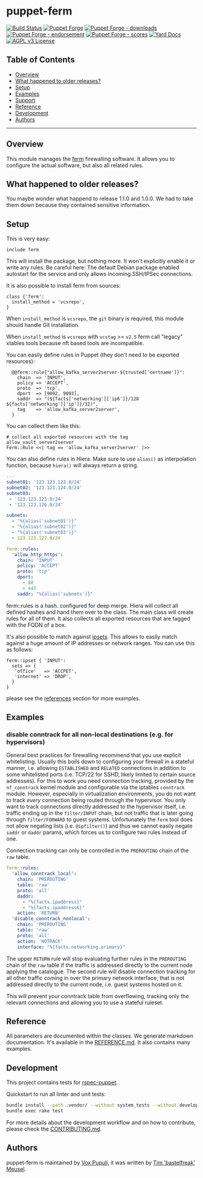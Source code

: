 # puppet-ferm

[![Build Status](https://travis-ci.org/voxpupuli/puppet-ferm.svg?branch=master)](https://travis-ci.org/voxpupuli/puppet-ferm)
[![Puppet Forge](https://img.shields.io/puppetforge/v/puppet/ferm.svg)](https://forge.puppetlabs.com/puppet/ferm)
[![Puppet Forge - downloads](https://img.shields.io/puppetforge/dt/puppet/ferm.svg)](https://forge.puppetlabs.com/puppet/ferm)
[![Puppet Forge - endorsement](https://img.shields.io/puppetforge/e/puppet/ferm.svg)](https://forge.puppetlabs.com/puppet/ferm)
[![Puppet Forge - scores](https://img.shields.io/puppetforge/f/puppet/ferm.svg)](https://forge.puppetlabs.com/puppet/ferm)
[![Yard Docs](https://img.shields.io/badge/yard-docs-blue.svg)](https://voxpupuli.org/puppet-ferm)
[![AGPL v3 License](https://img.shields.io/github/license/voxpupuli/puppet-ferm.svg)](LICENSE)

## Table of Contents

* [Overview](#overview)
* [What happened to older releases?](#what-happenend-to-older-releases)
* [Setup](#setup)
* [Examples](#examples)
* [Support](#support)
* [Reference](#reference)
* [Development](#development)
* [Authors](#authors)

----

## Overview

This module manages the [ferm](http://ferm.foo-projects.org/) firewalling
software. It allows you to configure the actual software, but also all related
rules.

## What happened to older releases?

You maybe wonder what happend to release 1.1.0 and 1.0.0. We had to take them
down because they contained sensitive information.

## Setup

This is very easy:

```puppet
include ferm
```

This will install the package, but nothing more. It won't explicitly enable it
or write any rules. Be careful here: The default Debian package enabled
autostart for the service and only allows incoming SSH/IPSec connections.

It is also possible to install ferm from sources:
```puppet
class {'ferm':
  install_method = 'vcsrepo',
}
```

When `install_method` is `vcsrepo`, the `git` binary is required, this module should handle Git installation.

When `install_method` is `vcsrepo` with `vcstag` >= `v2.5` ferm call "legacy" xtables tools because nft based tools are incompatible.

You can easily define rules in Puppet (they don't need to be exported resources):

```puppet
  @@ferm::rule{"allow_kafka_server2server-${trusted['certname']}":
    chain  => 'INPUT',
    policy => 'ACCEPT',
    proto  => 'tcp',
    dport  => [9092, 9093],
    saddr  => "(${facts['networking']['ip6']}/128 ${facts['networking']['ip']}/32)",
    tag    => 'allow_kafka_server2server',
  }
```

You can collect them like this:

```puppet
# collect all exported resources with the tag allow_vault_server2server
Ferm::Rule <<| tag == 'allow_kafka_server2server' |>>
```

You can also define rules in Hiera. Make sure to use `alias()` as interpolation
function, because `hiera()` will always return a string.

```yaml
---
subnet01: '123.123.123.0/24'
subnet02: '123.123.124.0/24'
subnet03:
 - '123.123.125.0/24'
 - '123.123.126.0/24'

subnets:
  - "%{alias('subnet01')}"
  - "%{alias('subnet02')}"
  - "%{alias('subnet03')}"
  - 123.123.127.0/24

ferm::rules:
  'allow_http_https':
    chain: 'INPUT'
    policy: 'ACCEPT'
    proto: 'tcp'
    dport:
      - 80
      - 443
    saddr: "%{alias('subnets')}"
```

ferm::rules is a hash. configured for deep merge. Hiera will collect all
defined hashes and hand them over to the class. The main class will create
rules for all of them. It also collects all exported resources that are tagged
with the FQDN of a box.

It's also possible to match against [ipsets](http://ipset.netfilter.org/). This
allows to easily match against a huge amount of IP addresses or network ranges.
You can use this as follows:

```puppet
ferm::ipset { 'INPUT':
  sets => {
   'office'   => 'ACCPET',
   'internet' => 'DROP',
  }
}
```

please see the [references](#reference) section for more examples.

## Examples

### disable conntrack for all non-local destinations (e.g. for hypervisors)

General best practices for firewalling recommend that you use explicit whitelisting.
Usually this boils down to configuring your firewall in a stateful manner, i.e. allowing `ESTABLISHED` and `RELATED` connections in addition to some whitelisted ports (i.e. TCP/22 for SSHD, likely limited to certain source addresses).
For this to work you need connection tracking, provided by the `nf_conntrack` kernel module and configurable via the iptables `conntrack` module.
However, especially in virtualization environments, you do not want to track *every* connection being routed through the hypervisor.
You only want to track connections directly addressed to the hypervisor itself, i.e. traffic ending up in the `filter/INPUT` chain, but not traffic that is later going through `filter/FORWARD` to guest systems.
Unfortunately the `ferm` tool does not allow negating lists (i.e. `@ipfilter()`) and thus we cannot easily negate `saddr` or `daddr` params, which forces us to configure two rules instead of one.

Connection tracking can only be controlled in the `PREROUTING` chain of the `raw` table.

```yaml
ferm::rules:
  'allow_conntrack_local':
    chain: 'PREROUTING'
    table: 'raw'
    proto: 'all'
    daddr:
      - "%{facts.ipaddress}"
      - "%{facts.ipaddress6}"
    action: 'RETURN'
  'disable_conntrack_nonlocal':
    chain: 'PREROUTING'
    table: 'raw'
    proto: 'all'
    action: 'NOTRACK'
    interface: "%{facts.networking.primary}"
```

The upper `RETURN` rule will stop evaluating further rules in the `PREROUTING` chain of the `raw` table if the traffic is addressed directly to the current node applying the catalogue.
The second rule will disable connection tracking for all other traffic coming in over the primary network interface, that is not addressed directly to the current node, i.e. guest systems hosted on it.

This will prevent your conntrack table from overflowing, tracking only the relevant connections and allowing you to use a stateful ruleset.

## Reference

All parameters are documented within the classes. We generate markdown
documentation. It's available in the [REFERENCE.md](REFERENCE.md). It also
contains many examples.

## Development

This project contains tests for [rspec-puppet](http://rspec-puppet.com/).

Quickstart to run all linter and unit tests:

```bash
bundle install --path .vendor/ --without system_tests --without development --without release
bundle exec rake test
```

For more details about the development workflow and on how to contribute,
please check the [CONTRIBUTING.md](.github/CONTRIBUTING.md).

## Authors

puppet-ferm is maintained by [Vox Pupuli](https://voxpupuli.org), it was written
by [Tim 'bastelfreak' Meusel](https://github.com/bastelfreak).
